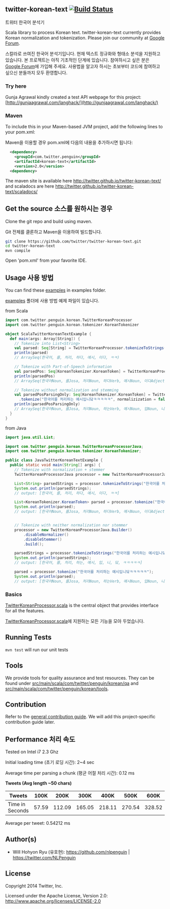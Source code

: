 

## twitter-korean-text [![Build Status](https://secure.travis-ci.org/twitter/twitter-korean-text.png?branch=master)](http://travis-ci.org/twitter/twitter-korean-text)
트위터 한국어 분석기

Scala library to process Korean text. twitter-korean-text currently provides Korean normalization and tokenization. Please join our community at [Google Forum](https://groups.google.com/forum/#!forum/twitter-korean-text).

스칼라로 쓰여진 한국어 분석기입니다. 현재 텍스트 정규화와 형태소 분석을 지원하고 있습니다. 본 프로젝트는 아직 기초적인 단계에 있습니다. 참여하시고 싶은 분은 [Google Forum](https://groups.google.com/forum/#!forum/twitter-korean-text)에 가입해 주세요. 사용법을 알고자 하시는 초보부터 코드에 참여하고 싶으신 분들까지 모두 환영합니다. 

### Try here

Gunja Agrawal kindly created a test API webpage for this project: [http://gunjaagrawal.com/langhack/](http://gunjaagrawal.com/langhack/)


### Maven
To include this in your Maven-based JVM project, add the following lines to your pom.xml:

Maven을 이용할 경우 pom.xml에 다음의 내용을 추가하시면 됩니다:

```xml
  <dependency>
    <groupId>com.twitter.penguin</groupId>
    <artifactId>korean-text</artifactId>
    <version>2.0</version>
  <dependency>
```

The maven site is available here http://twitter.github.io/twitter-korean-text/ and scaladocs are here http://twitter.github.io/twitter-korean-text/scaladocs/

## Get the source 소스를 원하시는 경우

Clone the git repo and build using maven.

Git 전체를 클론하고 Maven을 이용하여 빌드합니다.

```bash
git clone https://github.com/twitter/twitter-korean-text.git
cd twitter-korean-text
mvn compile
```

Open 'pom.xml' from your favorite IDE.

## Usage 사용 방법

You can find these [examples](examples) in examples folder.

[examples](examples) 폴더에 사용 방법 예제 파일이 있습니다. 

from Scala
```scala
import com.twitter.penguin.korean.TwitterKoreanProcessor
import com.twitter.penguin.korean.tokenizer.KoreanTokenizer

object ScalaTwitterKoreanTextExample {
  def main(args: Array[String]) {
    // Tokenize into List<String>
    val parsed: Seq[String] = TwitterKoreanProcessor.tokenizeToStrings("한국어를 처리하는 예시입니닼ㅋㅋㅋㅋㅋ")
    println(parsed)
    // ArraySeq(한국어, 를, 처리, 하다, 예시, 이다, ㅋㅋ)

    // Tokenize with Part-of-Speech information
    val parsedPos: Seq[KoreanTokenizer.KoreanToken] = TwitterKoreanProcessor.tokenize("한국어를 처리하는 예시입니닼ㅋㅋㅋㅋㅋ")
    println(parsedPos)
    // ArraySeq(한국어Noun, 를Josa, 처리Noun, 하다Verb, 예시Noun, 이다Adjective, ㅋㅋKoreanParticle)

    // Tokenize without normalization and stemming
    val parsedPosParsingOnly: Seq[KoreanTokenizer.KoreanToken] = TwitterKoreanProcessor
      .tokenize("한국어를 처리하는 예시입니닼ㅋㅋㅋㅋㅋ", normalizization = false, stemming = false)
    println(parsedPosParsingOnly)
    // ArraySeq(한국어Noun, 를Josa, 처리Noun, 하는Verb, 예시Noun, 입Noun, 니Josa, 닼Noun*, ㅋㅋㅋㅋㅋKoreanParticle)
  }
}

```

from Java
```java
import java.util.List;

import com.twitter.penguin.korean.TwitterKoreanProcessorJava;
import com.twitter.penguin.korean.tokenizer.KoreanTokenizer;

public class JavaTwitterKoreanTextExample {
  public static void main(String[] args) {
    // Tokenize with normalization + stemmer
    TwitterKoreanProcessorJava processor = new TwitterKoreanProcessorJava.Builder().build();

    List<String> parsedStrings = processor.tokenizeToStrings("한국어를 처리하는 예시입니닼ㅋㅋㅋㅋㅋ");
    System.out.println(parsedStrings);
    // output: [한국어, 를, 처리, 하다, 예시, 이다, ㅋㅋ]

    List<KoreanTokenizer.KoreanToken> parsed = processor.tokenize("한국어를 처리하는 예시입니닼ㅋㅋㅋㅋㅋ");
    System.out.println(parsed);
    // output: [한국어Noun, 를Josa, 처리Noun, 하다Verb, 예시Noun, 이다Adjective, ㅋㅋKoreanParticle]


    // Tokenize with neither normalization nor stemmer
    processor = new TwitterKoreanProcessorJava.Builder()
        .disableNormalizer()
        .disableStemmer()
        .build();

    parsedStrings = processor.tokenizeToStrings("한국어를 처리하는 예시입니닼ㅋㅋㅋㅋㅋ");
    System.out.println(parsedStrings);
    // output: [한국어, 를, 처리, 하는, 예시, 입, 니, 닼, ㅋㅋㅋㅋㅋ]

    parsed = processor.tokenize("한국어를 처리하는 예시입니닼ㅋㅋㅋㅋㅋ");
    System.out.println(parsed);
    // output: [한국어Noun, 를Josa, 처리Noun, 하는Verb, 예시Noun, 입Noun, 니Josa, 닼Noun*, ㅋㅋㅋㅋㅋKoreanParticle]

```


### Basics

[TwitterKoreanProcessor.scala](src/main/scala/com/twitter/penguin/korean/TwitterKoreanProcessor.scala) is the central object that provides interface for all the features.

[TwitterKoreanProcessor.scala](src/main/scala/com/twitter/penguin/korean/TwitterKoreanProcessor.scala)에 지원하는 모든 기능을 모아 두었습니다. 

## Running Tests

`mvn test` will run our unit tests

## Tools

We provide tools for quality assurance and test resources. They can be found under [src/main/scala/com/twitter/penguin/korean/qa](src/main/scala/com/twitter/penguin/korean/qa) and [src/main/scala/com/twitter/penguin/korean/tools](src/main/scala/com/twitter/penguin/korean/tools).
 
## Contribution

Refer to the [general contribution guide](CONTRIBUTING.md). We will add this project-specific contribution guide later.

## Performance 처리 속도

Tested on Intel i7 2.3 Ghz

Initial loading time (초기 로딩 시간): 2~4 sec

Average time per parsing a chunk (평균 어절 처리 시간): 0.12 ms


**Tweets (Avg length ~50 chars)**

Tweets|100K|200K|300K|400K|500K|600K|700K|800K|900K|1M
---|---|---|---|---|---|---|---|---|---|---
Time in Seconds|57.59|112.09|165.05|218.11|270.54|328.52|381.09|439.71|492.94|542.12
Average per tweet: 0.54212 ms


## Author(s)

* Will Hohyon Ryu (유호현): https://github.com/nlpenguin | https://twitter.com/NLPenguin

## License

Copyright 2014 Twitter, Inc.

Licensed under the Apache License, Version 2.0: http://www.apache.org/licenses/LICENSE-2.0
